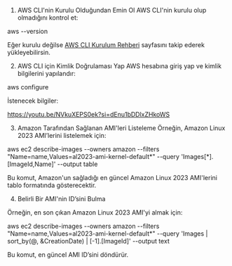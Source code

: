 
1. AWS CLI'nin Kurulu Olduğundan Emin Ol
AWS CLI'nin kurulu olup olmadığını kontrol et:

aws --version

Eğer kurulu değilse [AWS CLI Kurulum Rehberi](https://docs.aws.amazon.com/cli/latest/userguide/install-cliv2.html) sayfasını takip ederek yükleyebilirsin.

2. AWS CLI için Kimlik Doğrulaması Yap
AWS hesabına giriş yap ve kimlik bilgilerini yapılandır:

aws configure

İstenecek bilgiler:

https://youtu.be/NVkuXEPS0ek?si=dEnu1bDDlxZHkoWS

3. Amazon Tarafından Sağlanan AMI'leri Listeleme
Örneğin, Amazon Linux 2023 AMI’lerini listelemek için:

aws ec2 describe-images --owners amazon --filters "Name=name,Values=al2023-ami-kernel-default*" --query 'Images[*].[ImageId,Name]' --output table

Bu komut, Amazon'un sağladığı en güncel Amazon Linux 2023 AMI'lerini tablo formatında gösterecektir.

4. Belirli Bir AMI'nin ID’sini Bulma

Örneğin, en son çıkan Amazon Linux 2023 AMI'yi almak için:

aws ec2 describe-images --owners amazon --filters "Name=name,Values=al2023-ami-kernel-default*" --query 'Images | sort_by(@, &CreationDate) | [-1].[ImageId]' --output text

Bu komut, en güncel AMI ID’sini döndürür.

